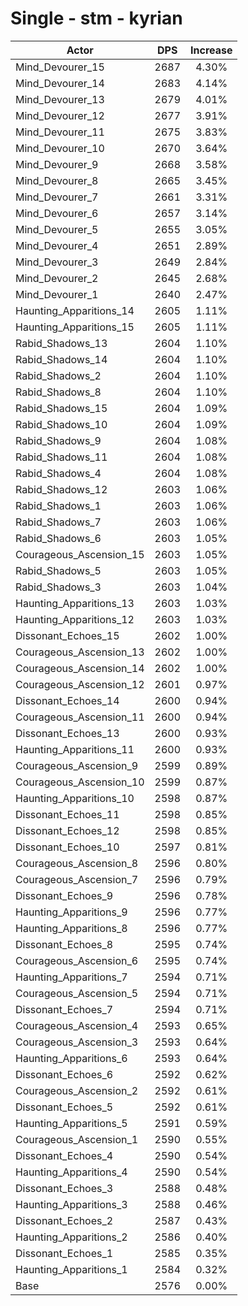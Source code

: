 # Single - stm - kyrian
| Actor | DPS | Increase |
|---|:---:|:---:|
|Mind_Devourer_15|2687|4.30%|
|Mind_Devourer_14|2683|4.14%|
|Mind_Devourer_13|2679|4.01%|
|Mind_Devourer_12|2677|3.91%|
|Mind_Devourer_11|2675|3.83%|
|Mind_Devourer_10|2670|3.64%|
|Mind_Devourer_9|2668|3.58%|
|Mind_Devourer_8|2665|3.45%|
|Mind_Devourer_7|2661|3.31%|
|Mind_Devourer_6|2657|3.14%|
|Mind_Devourer_5|2655|3.05%|
|Mind_Devourer_4|2651|2.89%|
|Mind_Devourer_3|2649|2.84%|
|Mind_Devourer_2|2645|2.68%|
|Mind_Devourer_1|2640|2.47%|
|Haunting_Apparitions_14|2605|1.11%|
|Haunting_Apparitions_15|2605|1.11%|
|Rabid_Shadows_13|2604|1.10%|
|Rabid_Shadows_14|2604|1.10%|
|Rabid_Shadows_2|2604|1.10%|
|Rabid_Shadows_8|2604|1.10%|
|Rabid_Shadows_15|2604|1.09%|
|Rabid_Shadows_10|2604|1.09%|
|Rabid_Shadows_9|2604|1.08%|
|Rabid_Shadows_11|2604|1.08%|
|Rabid_Shadows_4|2604|1.08%|
|Rabid_Shadows_12|2603|1.06%|
|Rabid_Shadows_1|2603|1.06%|
|Rabid_Shadows_7|2603|1.06%|
|Rabid_Shadows_6|2603|1.05%|
|Courageous_Ascension_15|2603|1.05%|
|Rabid_Shadows_5|2603|1.05%|
|Rabid_Shadows_3|2603|1.04%|
|Haunting_Apparitions_13|2603|1.03%|
|Haunting_Apparitions_12|2603|1.03%|
|Dissonant_Echoes_15|2602|1.00%|
|Courageous_Ascension_13|2602|1.00%|
|Courageous_Ascension_14|2602|1.00%|
|Courageous_Ascension_12|2601|0.97%|
|Dissonant_Echoes_14|2600|0.94%|
|Courageous_Ascension_11|2600|0.94%|
|Dissonant_Echoes_13|2600|0.93%|
|Haunting_Apparitions_11|2600|0.93%|
|Courageous_Ascension_9|2599|0.89%|
|Courageous_Ascension_10|2599|0.87%|
|Haunting_Apparitions_10|2598|0.87%|
|Dissonant_Echoes_11|2598|0.85%|
|Dissonant_Echoes_12|2598|0.85%|
|Dissonant_Echoes_10|2597|0.81%|
|Courageous_Ascension_8|2596|0.80%|
|Courageous_Ascension_7|2596|0.79%|
|Dissonant_Echoes_9|2596|0.78%|
|Haunting_Apparitions_9|2596|0.77%|
|Haunting_Apparitions_8|2596|0.77%|
|Dissonant_Echoes_8|2595|0.74%|
|Courageous_Ascension_6|2595|0.74%|
|Haunting_Apparitions_7|2594|0.71%|
|Courageous_Ascension_5|2594|0.71%|
|Dissonant_Echoes_7|2594|0.71%|
|Courageous_Ascension_4|2593|0.65%|
|Courageous_Ascension_3|2593|0.64%|
|Haunting_Apparitions_6|2593|0.64%|
|Dissonant_Echoes_6|2592|0.62%|
|Courageous_Ascension_2|2592|0.61%|
|Dissonant_Echoes_5|2592|0.61%|
|Haunting_Apparitions_5|2591|0.59%|
|Courageous_Ascension_1|2590|0.55%|
|Dissonant_Echoes_4|2590|0.54%|
|Haunting_Apparitions_4|2590|0.54%|
|Dissonant_Echoes_3|2588|0.48%|
|Haunting_Apparitions_3|2588|0.46%|
|Dissonant_Echoes_2|2587|0.43%|
|Haunting_Apparitions_2|2586|0.40%|
|Dissonant_Echoes_1|2585|0.35%|
|Haunting_Apparitions_1|2584|0.32%|
|Base|2576|0.00%|
